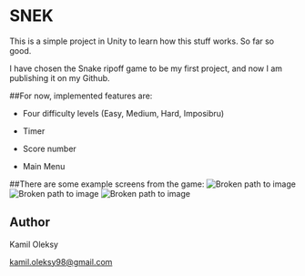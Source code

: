 # SNEK

This is a simple project in Unity to learn how this stuff works. So far so good.

I have chosen the Snake ripoff game to be my first project, and now I am publishing it on my Github.

##For now, implemented features are:

* Four difficulty levels (Easy, Medium, Hard, Imposibru)

* Timer

* Score number

* Main Menu


##There are some example screens from the game:
![Broken path to image](Screenshots/SNAKE_MAIN.jpg)
![Broken path to image](Screenshots/SNAKE_GAME.jpg)
![Broken path to image](Screenshots/SNAKE_GAME2.jpg)

## Author
Kamil Oleksy

kamil.oleksy98@gmail.com